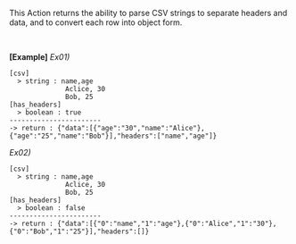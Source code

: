 This Action returns the ability to parse CSV strings to separate headers and data, and to convert each row into object form.

<br/>

**[Example]**
*Ex01)*
```
[csv]
  > string : name,age
              Aclice, 30
              Bob, 25
[has_headers]
  > boolean : true
-----------------------
-> return : {"data":[{"age":"30","name":"Alice"},{"age":"25","name":"Bob"}],"headers":["name","age"]}
```
*Ex02)*
```
[csv]
  > string : name,age
              Aclice, 30
              Bob, 25
[has_headers]
  > boolean : false
-----------------------
-> return : {"data":[{"0":"name","1":"age"},{"0":"Alice","1":"30"},{"0":"Bob","1":"25"}],"headers":[]}
```
